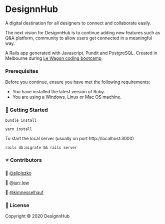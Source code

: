 # DesignnHub

A digital destination for all designers to connect and collaborate easily.

The next vision for DesignnHub is to continue adding new features such as Q&A platform, community to allow users get connected in a meaningful way.

A Rails app generated with Javascript, Pundit and PostgreSQL. Created in Melbourne during [Le Wagon coding bootcamp](https://www.lewagon.com).

### Prerequisites

Before you continue, ensure you have met the following requirements:

* You have installed the latest version of Ruby.
* You are using a Windows, Linux or Mac OS machine.

### 🚀  Getting Started
```
bundle install
```

```
yarn install
```
To start the local server (usually on port http://localhost:3000)

```
rails db:migrate && rails server
```

### ⭐️ Contributors

👤 [@slipiszko](https://github.com/slipiszko)

👤 [@jun-low](https://github.com/jun-low)

👤 [@kimnesselhauf](https://github.com/kimnesselhauf)


### 📝 License

Copyright © 2020 DesignnHub
